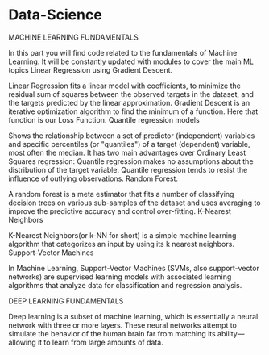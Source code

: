 # Data-Science
MACHINE LEARNING FUNDAMENTALS

In this part you will find code related to the fundamentals of Machine Learning. It will be constantly updated with modules to cover the main ML topics
Linear Regression using Gradient Descent.

Linear Regression fits a linear model with coefficients, to minimize the residual sum of squares between the observed targets in the dataset, and the targets predicted by the linear approximation. Gradient Descent is an iterative optimization algorithm to find the minimum of a function. Here that function is our Loss Function.
Quantile regression models

Shows the relationship between a set of predictor (independent) variables and specific percentiles (or "quantiles") of a target (dependent) variable, most often the median. It has two main advantages over Ordinary Least Squares regression: Quantile regression makes no assumptions about the distribution of the target variable. Quantile regression tends to resist the influence of outlying observations.
Random Forest.

A random forest is a meta estimator that fits a number of classifying decision trees on various sub-samples of the dataset and uses averaging to improve the predictive accuracy and control over-fitting.
K-Nearest Neighbors

K-Nearest Neighbors(or k-NN for short) is a simple machine learning algorithm that categorizes an input by using its k nearest neighbors.
Support-Vector Machines

In Machine Learning, Support-Vector Machines (SVMs, also support-vector networks) are supervised learning models with associated learning algorithms that analyze data for classification and regression analysis.

DEEP LEARNING FUNDAMENTALS

Deep learning is a subset of machine learning, which is essentially a neural network with three or more layers. These neural networks attempt to simulate the behavior of the human brain far from matching its ability—allowing it to learn from large amounts of data.
